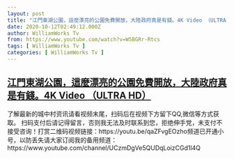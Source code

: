 ```yaml
---
layout: post
title: "江門東湖公園，這麼漂亮的公園免費開放，大陸政府真是有錢。4K Video （ULTRA HD）"
date: 2020-10-12T02:49:12.000Z
author: WilliamWorks Tv
from: https://www.youtube.com/watch?v=W5BGRr-Rtcs
tags: [ WilliamWorks Tv ]
categories: [ WilliamWorks Tv ]
---
```

<!--1602470952000-->
[江門東湖公園，這麼漂亮的公園免費開放，大陸政府真是有錢。4K Video （ULTRA HD）](https://www.youtube.com/watch?v=W5BGRr-Rtcs)
------

<div>
了解最新的城中村资讯请看视频末尾，扫码后在视频下方留下QQ,微信等方式获取。 扫码支付后请记得留言，否则我无法及时联系到您，拒绝伸手党，未支付不接受咨询！打赏二维码视频链接：https://youtu.be/qaZFvgEOzho频道已开通小号，以防丢失请大家订阅我的备用频道：https://www.youtube.com/channel/UCzmDgVe5QUDqLoizCGd1l4Q
</div>
